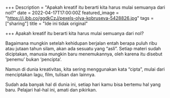 +++
Description = "Apakah kreatif itu berarti kita harus mulai semuanya dari nol?"
date = 2022-04-17T17:00:00Z
featured_image = "https://i.ibb.co/ggdkCzJ/pexels-olya-kobruseva-5428826.jpg"
tags = ["sharing"]
title = "Ide ini tidak original"

+++
Apakah kreatif itu berarti kita harus mulai semuanya dari nol?

Bagaimana mungkin setelah kehidupan berjalan entah berapa puluh ribu atau jutaan tahun silam, akan ada sesuatu yang “asli”. Setiap materi sudah diciptakan, manusia mungkin baru menemukannya, oleh karena itu disebut ‘penemu’ bukan ‘pencipta’.

Namun di dunia kreativitas, kita sering menggunakan kata “cipta”, mulai dari menciptakan lagu, film, tulisan dan lainnya.

Sudah ada banyak hal di dunia ini, setiap hari kamu bisa bertemu hal yang baru. Pelajari hal-hal ini, amati dan pikirkan.